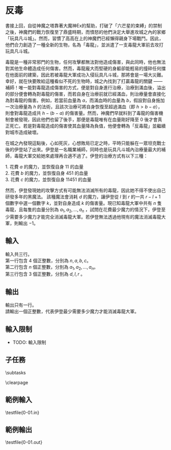 # 反毒

書接上回，自從神魔之塔靠著大魔神Ex的幫助，打破了「六芒星的束縛」的禁制之後，神魔們的戰力恢復至了鼎盛時期，而憤怒的他們決定大舉進攻城之內的家鄉「玩具凡斗城」。然而，習慣了高高在上的神魔們已經懶得親身下場戰鬥。因此，他們合力創造了一種全新的生物，名為「毒龍」，並派遣了一支毒龍大軍前去攻打玩具凡斗城。

毒龍是一種非常邪門的生物，任何攻擊都無法對他造成傷害，與此同時，他也無法對其他生命體造成任何傷害。然而，毒龍龐大而堅硬的身軀卻能輕易的撞碎任何擋在他面前的建築，因此若被毒龍大軍成功入侵玩具凡斗城，那將會是一場大災難。幸好，就在快要敗給這種看似不死的生物時，城之內找到了打贏毒龍的關鍵 —— 補師！唯一能對毒龍造成傷害的方式，便是對自身進行治療，治療到滿血後，溢出的部分便會轉為對毒龍的傷害，而若自身在治療前就已經滿血，則治療量會直接化為對毒龍的傷害。例如，若當前血量為 $a$，而滿血時的血量為 $b$，假設對自身施加一次治療量為 $h$ 的法術，且該次治療可將自身恢復至超過滿血（即 $h > b-a$），則會對毒龍造成共 $h - (b-a)$ 的傷害量。然而，神魔們早就料到了毒龍的傷害機制會被發現，因此他們也留了後手，那便是毒龍唯有在血量剛好降至 $0$ 後才會真正死亡。若是對毒龍造成的傷害使其血量降為負值，他便會轉為「反毒龍」並繼續對城市造成破壞。

在城之內發現這點後，心如死灰，心想敗局已定之時，平時只能躲在一眾坦克戰士後的伊登站了出來。伊登是一名職業補師，同時也是玩具凡斗城內治療量最大的補師，毒龍大軍交給她來處理再合適不過了。伊登的治療方式有以下三種：

$1.$ 花費 $a$ 的魔力，並恢復自身 $11$ 的血量\
$2.$ 花費 $b$ 的魔力，並恢復自身 $451$ 的血量\
$3.$ 花費 $c$ 的魔力，並恢復自身 $11451$ 的血量

然而，伊登發現她的攻擊方式有可能無法消滅所有的毒龍，因此她不得不使出自己研發多年的黑魔法。
該種魔法會消耗 $d$ 的魔力，讓伊登從 $l$ 到 $r$ 的一共 $r-l+1$ 個數字中選一個數字 $k$，並對自身造成 $k$ 的傷害量。現已知毒龍大軍中共有 $n$ 隻毒龍，且每隻的血量分別為 $a_1, a_2, ..., a_n$ ，試問在花費最少魔力的情況下，伊登至少需要多少魔力才能完全消滅毒龍大軍。若伊登無法透過他現有的魔法消滅毒龍大軍，則輸出 $-1$。

## 輸入
輸入共三行。\
第一行包含 $4$ 個正整數，分別為 $n, a, b, c$。\
第二行包含 $n$ 個正整數，分別為 $a_1, a_2, ..., a_n$。\
第三行包含 $3$ 個正整數，分別為 $d, l, r$ 。
## 輸出
輸出只有一行。\
請輸出一個正整數，代表伊登最少需要多少魔力才能消滅毒龍大軍。

## 輸入限制
 - TODO: 輸入限制

## 子任務
\subtasks

\clearpage

## 範例輸入
\testfile{0-01.in}

## 範例輸出
\testfile{0-01.out}
